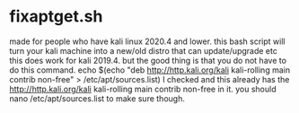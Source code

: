 # fixaptget.sh
made for people who have kali linux 2020.4 and lower.
this bash script will turn your kali machine into a new/old distro that can update/upgrade etc
this does work for kali 2019.4. but the good thing is that you do not have to do this command.
echo $(echo "deb http://http.kali.org/kali kali-rolling main contrib non-free" > /etc/apt/sources.list)
I checked and this already has the  http://http.kali.org/kali kali-rolling main contrib non-free in it.
you should nano /etc/apt/sources.list to make sure though.
